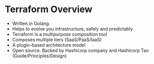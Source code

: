 # Terraform Overview
- Written in Golang.
-  Helps to evolve you infrastructure, safely and predictably
- Terraform is a multipurpose composition tool
- Composes multiple tiers (SaaS/PaaS/IaaS)
- A plugin-based architecture model
- Open source. Backed by Hashicorp company and Hashicorp Tao (Guide/Principles/Design)
